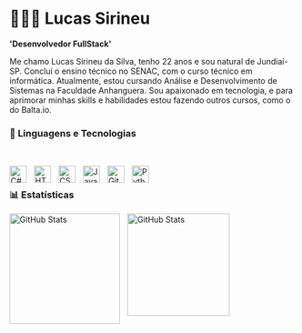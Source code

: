 # 👨🏻‍💻 Lucas Sirineu

**'Desenvolvedor FullStack'**

Me chamo Lucas Sirineu da Silva, tenho 22 anos e sou natural de Jundiaí-SP. Concluí o ensino técnico no SENAC, com o curso técnico em informática. Atualmente, estou cursando Análise e Desenvolvimento de Sistemas na Faculdade Anhanguera. Sou apaixonado em tecnologia, e para aprimorar minhas skills e habilidades estou fazendo outros cursos, como o do Balta.io.

### 🤖 Linguagens e Tecnologias

<br/>

<img 
    align="left" 
    alt="C#"
    title="C#" 
    width="30px" 
    style="padding-right: 10px;" 
    src="https://cdn.jsdelivr.net/gh/devicons/devicon@latest/icons/csharp/csharp-original.svg" 
/>
<img 
    align="left" 
    alt="HTML"
    title="HTML" 
    width="30px" 
    style="padding-right: 10px;" 
    src="https://cdn.jsdelivr.net/gh/devicons/devicon@latest/icons/html5/html5-original.svg" 
/>
<img 
    align="left" 
    alt="CSS" 
    title="CSS"
    width="30px" 
    style="padding-right: 10px;" 
    src="https://cdn.jsdelivr.net/gh/devicons/devicon@latest/icons/css3/css3-original.svg" 
/>
<img 
    align="left" 
    alt="JavaScript" 
    title="JavaScript"
    width="30px" 
    style="padding-right: 10px;" 
    src="https://cdn.jsdelivr.net/gh/devicons/devicon@latest/icons/javascript/javascript-original.svg" 
/>
<img 
    align="left" 
    alt="Git" 
    title="Git"
    width="30px" 
    style="padding-right: 10px;" 
    src="https://cdn.jsdelivr.net/gh/devicons/devicon@latest/icons/git/git-original.svg" 
/>
<img 
    align="left" 
    alt="Python" 
    title="Python"
    width="30px" 
    style="padding-right: 10px;" 
    src="https://cdn.jsdelivr.net/gh/devicons/devicon@latest/icons/python/python-original.svg" 
/>

<br/>

### 📊 Estatísticas

<p>
<img 
    align="left" 
    alt="GitHub Stats" 
    height="194" 
    style="padding-right: 10px;" 
    src="https://github-readme-stats.vercel.app/api?username=Lucassirineu&show_icons=true&theme=dracula&layout=compact&include_all_commits=true&locale=pt-br" 
/>
<img 
    align="left" 
    alt="GitHub Stats" 
    height="180"
    src="https://github-readme-stats.vercel.app/api/top-langs/?username=Lucassirineu&theme=dracula&layout=compact&custom_title=Tecnologias&langs_count=6" 
/>
</p>
